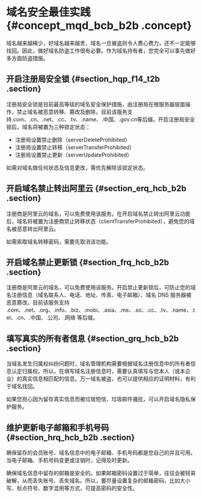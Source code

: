 # 域名安全最佳实践 {#concept_mqd_bcb_b2b .concept}

域名越来越稀少，好域名越来越贵，域名一旦被盗则令人费心费力，还不一定能够找回。因此，做好域名防盗工作很有必要。作为域名持有者，您完全可以事先做好多方面防盗措施。

## 开启注册局安全锁 {#section_hqp_f14_t2b .section}

注册局安全锁是目前最高等级的域名安全保护措施，由注册局在根服务器层面操作，禁止域名被恶意转移、篡改及删除。目前该服务支持.com、.cn、.net、.cc、.tv、.name、.中国、.gov.cn等后缀。开启注册局安全锁后，域名将被置为三种锁定状态：

-   注册局设置禁止删除（serverDeleteProhibited）
-   注册局设置禁止转移（serverTransferProhibited）
-   注册局设置禁止更新（serverUpdateProhibited）

如需对域名做任何状态及信息更改，需优先解除该锁定状态。

## 开启域名禁止转出阿里云 {#section_erq_hcb_b2b .section}

注册商是阿里云的域名，可以免费使用该服务。在开启域名禁止转出阿里云功能后，域名将被置为注册商禁止转移状态（clientTransferProhibited），避免您的域名被恶意转出阿里云。

如需索取域名转移密码，需要先取消该功能。

## 开启域名禁止更新锁 {#section_frq_hcb_b2b .section}

注册商是阿里云的域名，可以免费使用该服务。开启禁止更新锁后，可防止您的域名注册信息（域名联系人、电话、地址、传真、电子邮箱）、域名 DNS 服务器被恶意篡改。目前该服务支持 .com、.net、.org、.info、.biz、.mobi、.asia、.me、.so、.cc、.tv、.name、.tel、.cn、.中国、.公司、.网络 等后缀。

## 填写真实的所有者信息 {#section_grq_hcb_b2b .section}

当域名发生归属权纠纷问题时，域名管理机构需要根据域名注册信息中的所有者信息认定归属权。所以，在填写域名注册信息时，需要认真填写与您本人（或本企业）的真实信息相匹配的信息。万一域名被盗，也可以提供相应的证明材料，有利于域名找回。

如果您担心因为留存真实信息而被垃圾短信、垃圾邮件骚扰，可以开启域名隐私保护服务。

## 维护更新电子邮箱和手机号码 {#section_hrq_hcb_b2b .section}

确保留存的会员账号、域名信息中的电子邮箱、手机号码都是您自己的并且可用。当电子邮箱、手机号码变更或注销时，记得及时更新。

确保域名信息中留存的邮箱是安全的。如果邮箱密码设置过于简单，往往会被轻易破解，从而丢失账号、丢失域名。所以，要尽量设置复杂的邮箱密码，比如大小写、标点符号、数字混用等方式，可提高密码的安全性。

